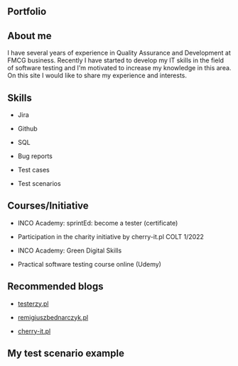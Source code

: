 
## Portfolio

## About me

I have several years of experience in Quality Assurance and Development at FMCG business.
Recently I have started to develop my IT skills in the field of software testing and I'm motivated to increase my knowledge in this area. On this site I would like to share my experience and interests.


## Skills

* Jira

* Github

* SQL

* Bug reports

* Test cases

* Test scenarios


## Courses/Initiative

* INCO Academy: sprintEd: become a tester (certificate)

* Participation in the charity initiative by cherry-it.pl COLT 1/2022

* INCO Academy: Green Digital Skills

* Practical software testing course online (Udemy)


## Recommended blogs

* [testerzy.pl](http://testerzy.pl)

* [remigiuszbednarczyk.pl](https://remigiuszbednarczyk.pl)

* [cherry-it.pl](http://cherry-it.pl)


## My test scenario example

